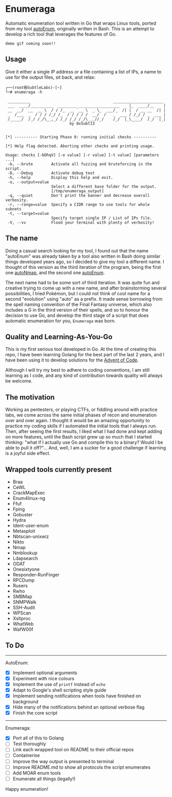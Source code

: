 # Enumeraga

Automatic enumeration tool written in Go that wraps Linux tools, ported from my tool [autoEnum](https://github.com/0x5ubt13/autoenum), originally written in Bash. This is an attempt to develop a rich tool that leverages the features of Go.

    demo gif coming soon!!

## Usage

Give it either a single IP address or a file containing a list of IPs, a name to use for the output files, sit back, and relax:

    ┌──(root㉿SubtleLabs)-[~]
    └─# enumeraga -h
    
     __________                                    ______________________
     ___  ____/__________  ________ __________________    |_  ____/__    |
     __  __/  __  __ \  / / /_  __ `__ \  _ \_  ___/_  /| |  / __ __  /| |
     _  /___  _  / / / /_/ /_  / / / / /  __/  /   _  ___ / /_/ / _  ___ |
     /_____/  /_/ /_/\__,_/ /_/ /_/ /_/\___//_/    /_/  |_\____/  /_/  |_|
                                by 0x5ubt13                           
    
    
    [*] ---------- Starting Phase 0: running initial checks ----------
    
    [*] Help flag detected. Aborting other checks and printing usage.
    
    Usage: checks [-bDhqV] [-o value] [-r value] [-t value] [parameters ...]
     -b, --brute        Activate all fuzzing and bruteforcing in the script.
     -D, --Debug        Activate debug text
     -h, --help         Display this help and exit.
     -o, --output=value
                        Select a different base folder for the output.
                        [/tmp/enumeraga_output]
     -q, --quiet        Don't print the banner and decrease overall verbosity.
     -r, --range=value  Specify a CIDR range to use tools for whole subnets
     -t, --target=value
                        Specify target single IP / List of IPs file.
     -V, --vv           Flood your terminal with plenty of verbosity!

## The name

Doing a casual search looking for my tool, I found out that the name "autoEnum" was already taken by a tool also written in Bash doing similar things developed years ago, so I decided to give my tool a different name. I thought of this version as the third iteration of the program, being the first one [autoNmap](https://github.com/0x5ubt13/myToolkit/tree/main/autoNmap), and the second one [autoEnum](https://github.com/0x5ubt13/autoenum).

The next name had to be some sort of third iteration. It was quite fun and creative trying to come up with a new name, and after brainstorming several possibilities, I tried Pokémon, but I could not think of cool name for a second "evolution" using "auto" as a prefix. It made sense borrowing from the spell naming convention of the Final Fantasy universe, which also includes a G in the third version of their spells, and so to honour the decision to use Go, and develop the third stage of a script that does automatic enumeration for you, `Enumeraga` was born.

## Quality and Learning-As-You-Go

This is my first serious tool developed in Go. At the time of creating this repo, I have been learning Golang for the best part of the last 2 years, and I have been using it to develop solutions for the [Advent of Code](https://adventofcode.com/).

Although I will try my best to adhere to coding conventions, I am still learning as I code, and any kind of contribution towards quality will always be welcome.

## The motivation

Working as pentesters, or playing CTFs, or fiddling around with practice labs, we come across the same initial phases of recon and enumeration over and over again. I thought it would be an amazing opportunity to practice my coding skills if I automated the initial tools that I always run. Then, after seeing the first results, I liked what I had done and kept adding on more features, until the Bash script grew up so much that I started thinking: "what if I actually use Go and compile this to a binary? Would I be able to pull it off?"... And, well, I am a sucker for a good challenge if learning is a joyful side effect.

## Wrapped tools currently present

- Braa
- CeWL
- CrackMapExec
- Enum4linux-ng
- Ffuf
- Fping
- Gobuster
- Hydra
- Ident-user-enum
- Metasploit
- Nbtscan-unixwiz
- Nikto
- Nmap
- Nmblookup
- Ldapsearch
- ODAT
- Onesixtyone
- Responder-RunFinger
- RPCDump
- Rusers
- Rwho
- SMBMap
- SNMPWalk
- SSH-Audit
- WPScan
- Xsltproc
- WhatWeb
- WafW00f

## To Do

---
AutoEnum:

- [x] Implement optional arguments
- [x] Experiment with nice colours
- [x] Implement the use of `printf` instead of `echo`
- [x] Adapt to Google's shell scripting style guide
- [x] Implement sending notifications when tools have finished on background
- [x] Hide many of the notifications behind an optional verbose flag
- [x] Finish the core script

---
Enumeraga:

- [x] Port all of this to Golang
- [ ] Test thoroughly
- [ ] Link each wrapped tool on README to their official repos
- [ ] Containerise
- [ ] Improve the way output is presented to terminal
- [ ] Improve README.md to show all protocols the script enumerates
- [ ] Add MOAR enum tools
- [ ] Enumerate all things (legally!)

Happy enumeration!
